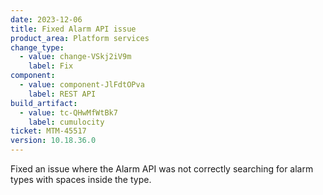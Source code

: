 ```yaml
---
date: 2023-12-06
title: Fixed Alarm API issue
product_area: Platform services
change_type:
  - value: change-VSkj2iV9m
    label: Fix
component:
  - value: component-JlFdtOPva
    label: REST API
build_artifact:
  - value: tc-QHwMfWtBk7
    label: cumulocity
ticket: MTM-45517
version: 10.18.36.0
---
```

Fixed an issue where the Alarm API was not correctly searching for alarm types with spaces inside the type.
